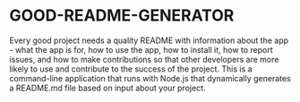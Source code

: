 # GOOD-README-GENERATOR

Every good project needs a quality README with information about the app - what the app is for, how to use the app, how to install it, how to report issues, and how to make contributions so that other developers are more likely to use and contribute to the success of the project.
This is a command-line application that runs with Node.js that dynamically generates a README.md file based on input about your project.
